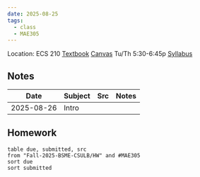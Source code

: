```yaml
---
date: 2025-08-25
tags:
  - class
  - MAE305
---
```


Location: ECS 210
[Textbook](obsidian://open?vault=Fall-2025-BSME-CSULB&file=MISC%2FAttatchments%2FNumerical%20Methods%20for%20Engineers%20and%20Scientists%20Using%20MATLAB%C2%AE%202nd%20Edition%20by%20Ramin%20S.%20Esfandiari%20.pdf)
[Canvas](https://csulb.instructure.com/courses/105733)
Tu/Th 5:30-6:45p
[Syllabus](https://csulb.instructure.com/courses/105733/files/24936608?module_item_id=6273671)

## Notes
| Date       | Subject | Src | Notes |
| ---------- | ------- | --- | ----- |
| 2025-08-26 | Intro   |     |       |


## Homework
```dataview
table due, submitted, src
from "Fall-2025-BSME-CSULB/HW" and #MAE305
sort due
sort submitted
```


